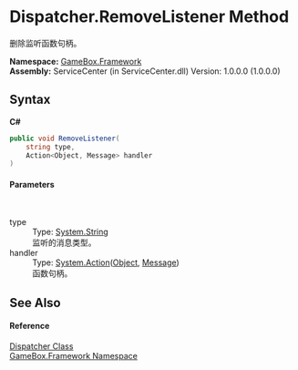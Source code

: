 # Dispatcher.RemoveListener Method 
 

删除监听函数句柄。

**Namespace:**&nbsp;<a href="a8957fe6-9cc0-3a6d-cd5c-a2a246efee1e">GameBox.Framework</a><br />**Assembly:**&nbsp;ServiceCenter (in ServiceCenter.dll) Version: 1.0.0.0 (1.0.0.0)

## Syntax

**C#**<br />
``` C#
public void RemoveListener(
	string type,
	Action<Object, Message> handler
)
```


#### Parameters
&nbsp;<dl><dt>type</dt><dd>Type: <a href="http://msdn2.microsoft.com/zh-cn/library/s1wwdcbf" target="_blank">System.String</a><br />监听的消息类型。</dd><dt>handler</dt><dd>Type: <a href="http://msdn2.microsoft.com/zh-cn/library/bb549311" target="_blank">System.Action</a>(<a href="http://msdn2.microsoft.com/zh-cn/library/e5kfa45b" target="_blank">Object</a>, <a href="fbb77cf2-ca1a-d796-6639-bec63b9ccf94">Message</a>)<br />函数句柄。</dd></dl>

## See Also


#### Reference
<a href="1164a622-f7ed-728c-d0e2-c3947edb1cfa">Dispatcher Class</a><br /><a href="a8957fe6-9cc0-3a6d-cd5c-a2a246efee1e">GameBox.Framework Namespace</a><br />